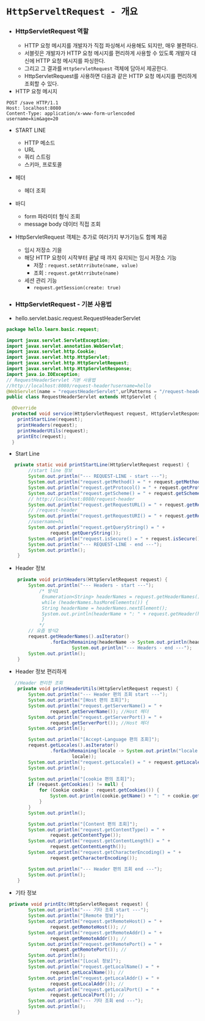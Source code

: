 # `HttpServeltRequest - 개요`

- ### HttpServletRequest 역할
  - HTTP 요청 메시지를 개발자가 직접 파싱해서 사용해도 되지만, 매우 불편하다. 
  - 서블릿은 개발자가 HTTP 요청 메시지를 편리하게 사용할 수 있도록 개발자 대신에 HTTP 요청 메시지를 파싱한다.
  - 그리고 그 결과를 `HttpServletRequest` 객체에 담아서 제공한다.
  - HttpServletRequest를 사용하면 다음과 같은 HTTP 요청 메시지를 편리하게 조회할 수 있다.
-  HTTP 요청 메시지
  ```
POST /save HTTP/1.1
Host: localhost:8080
Content-Type: application/x-www-form-urlencoded
username=kim&age=20
  ```

- START LINE
  - HTTP 메소드
  - URL
  - 쿼리 스트링
  - 스키마, 프로토콜
- 헤더
  - 헤더 조회
- 바디
  - form 파라미터 형식 조회
  - message body 데이터 직접 조회
- HttpServletRequest 객체는 추가로 여러가지 부가기능도 함께 제공
  - 임시 저장소 기을
  - 해당 HTTP 요청이 시작부터 끝날 때 까지 유지되는 임시 저장소 기능
    - 저장 : `request.setAtrribute(name, value)`
    - 조회 : `request.getAtrribute(name)`
  - 세션 관리 기능
    - `request.getSession(create: true)`
  
- ### HttpServletRequest - 기본 사용법
- hello.servlet.basic.request.RequestHeaderServlet
```java
package hello.learn.basic.request;

import javax.servlet.ServletException;
import javax.servlet.annotation.WebServlet;
import javax.servlet.http.Cookie;
import javax.servlet.http.HttpServlet;
import javax.servlet.http.HttpServletRequest;
import javax.servlet.http.HttpServletResponse;
import java.io.IOException;
// RequestHeaderServlet 기본 사용법
//http://localhost:8080/request-header?username=hello
@WebServlet(name = "requestHeaderServlet",urlPatterns = "/request-header")
public class RequestHeaderServlet extends HttpServlet {

  @Override
  protected void service(HttpServletRequest request, HttpServletResponse response) throws ServletException, IOException {
    printStartLine(request);
    printHeaders(request);
    printHeaderUtils(request);
    printEtc(request);
  }

```
- Start Line
```java
   private static void printStartLine(HttpServletRequest request) {
        //start line 정보
        System.out.println("--- REQUEST-LINE - start ---");
        System.out.println("request.getMethod() = " + request.getMethod()); //GET
        System.out.println("request.getProtocol() = " + request.getProtocol()); //HTTP/1.1
        System.out.println("request.getScheme() = " + request.getScheme()); //http
        // http://localhost:8080/request-header
        System.out.println("request.getRequestURL() = " + request.getRequestURL());
        // /request-header
        System.out.println("request.getRequestURI() = " + request.getRequestURI());
        //username=hi
        System.out.println("request.getQueryString() = " +
                request.getQueryString());
        System.out.println("request.isSecure() = " + request.isSecure()); //https사용 유무
        System.out.println("--- REQUEST-LINE - end ---");
        System.out.println();
    }
```
- Header 정보
```java
    private void printHeaders(HttpServletRequest request) {
        System.out.println("--- Headers - start ---");
            /* 방식1
             Enumeration<String> headerNames = request.getHeaderNames();
             while (headerNames.hasMoreElements()) {
             String headerName = headerNames.nextElement();
             System.out.println(headerName + ": " + request.getHeader(headerName));
             }
            */
        // 요즘 방식2
        request.getHeaderNames().asIterator()
                .forEachRemaining(headerName -> System.out.println(headerName + ": " + request.getHeader(headerName)));
                        System.out.println("--- Headers - end ---");
        System.out.println();
    }
```
- Header 정보 편리하게
```java
   //Header 편리한 조회
    private void printHeaderUtils(HttpServletRequest request) {
        System.out.println("--- Header 편의 조회 start ---");
        System.out.println("[Host 편의 조회]");
        System.out.println("request.getServerName() = " +
                request.getServerName()); //Host 헤더
        System.out.println("request.getServerPort() = " +
                request.getServerPort()); //Host 헤더
        System.out.println();

        System.out.println("[Accept-Language 편의 조회]");
        request.getLocales().asIterator()
                .forEachRemaining(locale -> System.out.println("locale = " +
                        locale));
        System.out.println("request.getLocale() = " + request.getLocale());
        System.out.println();

        System.out.println("[cookie 편의 조회]");
        if (request.getCookies() != null) {
            for (Cookie cookie : request.getCookies()) {
                System.out.println(cookie.getName() + ": " + cookie.getValue());
            }
        }
        System.out.println();

        System.out.println("[Content 편의 조회]");
        System.out.println("request.getContentType() = " +
                request.getContentType());
        System.out.println("request.getContentLength() = " +
                request.getContentLength());
        System.out.println("request.getCharacterEncoding() = " +
                request.getCharacterEncoding());

        System.out.println("--- Header 편의 조회 end ---");
        System.out.println();
    }
```

- 기타 정보
```java
 private void printEtc(HttpServletRequest request) {
        System.out.println("--- 기타 조회 start ---");
        System.out.println("[Remote 정보]");
        System.out.println("request.getRemoteHost() = " +
                request.getRemoteHost()); //
        System.out.println("request.getRemoteAddr() = " +
                request.getRemoteAddr()); //
        System.out.println("request.getRemotePort() = " +
                request.getRemotePort()); //
        System.out.println();
        System.out.println("[Local 정보]");
        System.out.println("request.getLocalName() = " +
                request.getLocalName()); //
        System.out.println("request.getLocalAddr() = " +
                request.getLocalAddr()); //
        System.out.println("request.getLocalPort() = " +
                request.getLocalPort()); //
        System.out.println("--- 기타 조회 end ---");
        System.out.println();
    }
```



